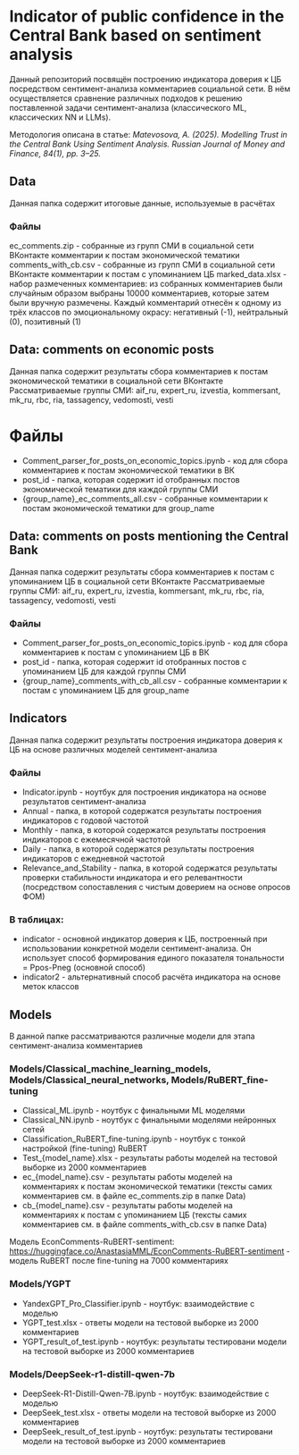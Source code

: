 # Indicator of public confidence in the Central Bank based on sentiment analysis
Данный репозиторий посвящён построению индикатора доверия к ЦБ посредством сентимент-анализа комментариев социальной сети.
В нём осуществляется сравнение различных подходов к решению поставленной задачи сентимент-анализа (классического ML, классических NN и LLMs).

Методология описана в статье: *Matevosova, A. (2025). Modelling Trust in the Central Bank Using Sentiment Analysis. Russian Journal of Money and Finance, 84(1), pp. 3–25.*


## Data
Данная папка содержит итоговые данные, используемые в расчётах
### Файлы
ec_comments.zip - собранные из групп СМИ в социальной сети ВКонтакте комментарии к постам экономической тематики
comments_with_cb.csv - собранные из групп СМИ в социальной сети ВКонтакте комментарии к постам с упоминанием ЦБ
marked_data.xlsx - набор размеченных комментариев: из собранных комментариев были случайным образом выбраны 10000 комментариев, которые затем были вручную размечены. Каждый комментарий отнесён к одному из трёх классов по эмоциональному окрасу: негативный (-1), нейтральный (0), позитивный (1)

## Data: comments on economic posts
Данная папка содержит результаты сбора комментариев к постам экономической тематики в социальной сети ВКонтакте
Рассматриваемые группы СМИ: aif_ru, expert_ru, izvestia, kommersant, mk_ru, rbc, ria, tassagency, vedomosti, vesti
# Файлы
- Сomment_parser_for_posts_on_economic_topics.ipynb - код для сбора комментариев к постам экономической тематики в ВК
- post_id - папка, которая содержит id отобранных постов экономической тематики для каждой группы СМИ
- {group_name}_ec_comments_all.csv - собранные комментарии к постам экономической тематики для group_name

## Data: comments on posts mentioning the Central Bank
Данная папка содержит результаты сбора комментариев к постам с упоминанием ЦБ в социальной сети ВКонтакте
Рассматриваемые группы СМИ: aif_ru, expert_ru, izvestia, kommersant, mk_ru, rbc, ria, tassagency, vedomosti, vesti
### Файлы
- Сomment_parser_for_posts_on_economic_topics.ipynb - код для сбора комментариев к постам с упоминанием ЦБ в ВК
- post_id - папка, которая содержит id отобранных постов с упоминанием ЦБ для каждой группы СМИ
- {group_name}_comments_with_cb_all.csv - собранные комментарии к постам с упоминанием ЦБ для group_name

## Indicators
Данная папка содержит результаты построения индикатора доверия к ЦБ на основе различных моделей сентимент-анализа
### Файлы
- Indicator.ipynb - ноутбук для построения индикатора на основе результатов сентимент-анализа
- Annual - папка, в которой содержатся результаты построения индикаторов с годовой частотой
- Monthly - папка, в которой содержатся результаты построения индикаторов с ежемесячной частотой
- Daily - папка, в которой содержатся результаты построения индикаторов с ежедневной частотой
- Relevance_and_Stability - папка, в которой содержатся результаты проверки стабильности индикатора и его релевантности (посредством сопоставления с чистым доверием на основе опросов ФОМ)
### В таблицах:
- indicator - основной индикатор доверия к ЦБ, построенный при использовании конкретной модели сентимент-анализа. Он использует способ формирования единого показателя тональности = Ppos-Pneg (основной способ)
- indicator2 - альтернативный способ расчёта индикатора на основе меток классов

## Models
В данной папке рассматриваются различные модели для этапа сентимент-анализа комментариев
### Models/Сlassical_machine_learning_models, Models/Classical_neural_networks, Models/RuBERT_fine-tuning
- Classical_ML.ipynb - ноутбук с финальными ML моделями
- Classical_NN.ipynb - ноутбук с финальными моделями нейронных сетей
- Classification_RuBERT_fine-tuning.ipynb - ноутбук с тонкой настройкой (fine-tuning) RuBERT
- Test_{model_name}.xlsx - результаты работы моделей на тестовой выборке из 2000 комментариев
- ec_{model_name}.csv - результаты работы моделей на комментариях к постам экономической тематики (тексты самих комментариев см. в файле ec_comments.zip в папке Data)
- cb_{model_name}.csv - результаты работы моделей на комментариях к постам с упоминанием ЦБ (тексты самих комментариев см. в файле comments_with_cb.csv в папке Data)

Модель EconComments-RuBERT-sentiment: https://huggingface.co/AnastasiaMML/EconComments-RuBERT-sentiment - модель RuBERT после fine-tuning на 7000 комментариях

### Models/YGPT
- YandexGPT_Pro_Classifier.ipynb - ноутбук: взаимодействие с моделью
- YGPT_test.xlsx - ответы модели на тестовой выборке из 2000 комментариев
- YGPT_result_of_test.ipynb - ноутбук: результаты тестировани модели на тестовой выборке из 2000 комментариев

### Models/DeepSeek-r1-distill-qwen-7b
- DeepSeek-R1-Distill-Qwen-7B.ipynb - ноутбук: взаимодействие с моделью
- DeepSeek_test.xlsx - ответы модели на тестовой выборке из 2000 комментариев
- DeepSeek_result_of_test.ipynb - ноутбук: результаты тестировани модели на тестовой выборке из 2000 комментариев



